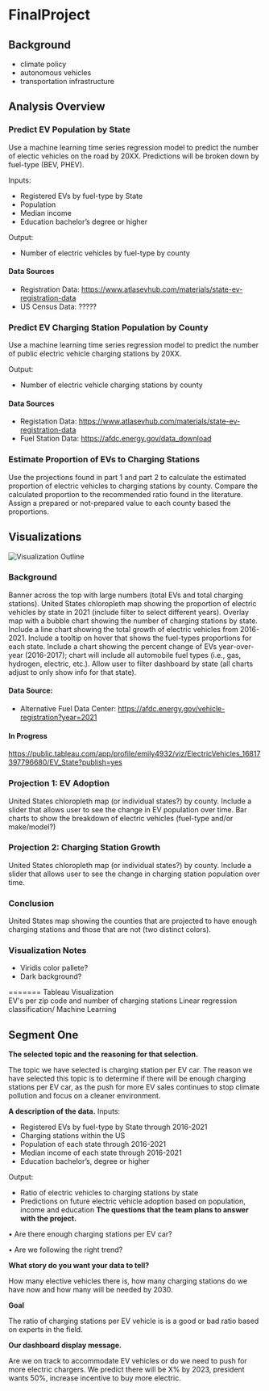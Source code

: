 # FinalProject

## Background
- climate policy
- autonomous vehicles
- transportation infrastructure

## Analysis Overview

### Predict EV Population by State
Use a machine learning time series regression model to predict the number of electic vehicles on the road by 20XX. Predictions will be broken down by fuel-type (BEV, PHEV). 

Inputs: 
- Registered EVs by fuel-type by State
- Population
- Median income
- Education bachelor’s degree or higher  

Output:
- Number of electric vehicles by fuel-type by county

#### Data Sources
- Registration Data: https://www.atlasevhub.com/materials/state-ev-registration-data
- US Census Data: ?????


### Predict EV Charging Station Population by County
Use a machine learning time series regression model to predict the number of public electric vehicle charging stations by 20XX. 


Output: 
- Number of electric vehicle charging stations by county

#### Data Sources
- Registation Data: https://www.atlasevhub.com/materials/state-ev-registration-data 
- Fuel Station Data: https://afdc.energy.gov/data_download

### Estimate Proportion of EVs to Charging Stations
Use the projections found in part 1 and part 2 to calculate the estimated proportion of electric vehicles to charging stations by county. Compare the calculated proportion to the recommended ratio found in the literature. Assign a prepared or not-prepared value to each county based the proportions. 

## Visualizations


![Visualization Outline](https://user-images.githubusercontent.com/109118631/232955805-68ffa008-364c-418f-bdb4-9a969da9cfc7.png)


### Background
Banner across the top with large numbers (total EVs and total charging stations). United States chloropleth map showing the proportion of electric vehicles by state in 2021 (include filter to select different years). Overlay map with a bubble chart showing the number of charging stations by state. Include a line chart showing the total growth of electric vehicles from 2016-2021. Include a tooltip on hover that shows the fuel-types proportions for each state. Include a chart showing the percent change of EVs year-over-year (2016-2017); chart will include all automobile fuel types (i.e., gas, hydrogen, electric, etc.). Allow user to filter dashboard by state (all charts adjust to only show info for that state). 

#### Data Source: 
- Alternative Fuel Data Center: https://afdc.energy.gov/vehicle-registration?year=2021

#### In Progress
https://public.tableau.com/app/profile/emily4932/viz/ElectricVehicles_16817397796680/EV_State?publish=yes

### Projection 1: EV Adoption
United States chloropleth map (or individual states?) by county. Include a slider that allows user to see the change in EV population over time. Bar charts to show the breakdown of electric vehicles (fuel-type and/or make/model?)


### Projection 2: Charging Station Growth
United States chloropleth map (or individual states?) by county. Include a slider that allows user to see the change in charging station population over time. 

### Conclusion
United States map showing the counties that are projected to have enough charging stations and those that are not (two distinct colors).


### Visualization Notes
- Viridis color pallete?
- Dark background? 


=======
Tableau Visualization  
EV's per zip code and number of charging stations
Linear regression classification/ Machine Learning


## Segment One 

**The selected topic and the reasoning for that selection.**

The topic we have selected is charging station per EV car. The reason we have selected this topic is to determine if there will be enough charging stations per EV car, as the push for more EV sales continues to stop climate pollution and focus on a cleaner environment.     

**A description of the data.**
Inputs: 
- Registered EVs by fuel-type by State through 2016-2021
- Charging stations within the US 
- Population of each state through 2016-2021
- Median income of each state through 2016-2021
- Education bachelor’s, degree or higher 

Output:
- Ratio of electric vehicles to charging stations by state
- Predictions on future electric vehicle adoption based on population, income and education
**The questions that the team plans to answer with the project.**

•	Are there enough charging stations per EV car?

•	Are we following the right trend? 

**What story do you want your data to tell?**

How many elective vehicles there is, how many charging stations do we have now and how many will be needed by 2030.

**Goal**

The ratio of charging stations per EV vehicle is is a good or bad ratio based on experts in the field. 

**Our dashboard display message.** 

Are we on track to accommodate EV vehicles or do we need to push for more electric chargers. 
We predict there will be X% by 2023, president wants 50%, increase incentive to buy more electric. 



